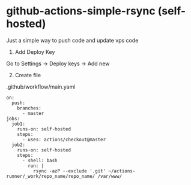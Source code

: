# github-actions-simple-rsync (self-hosted)

Just a simple way to push code and update vps code

1. Add Deploy Key

Go to Settings -> Deploy keys -> Add new
 
2. Create file

.github/workflow/main.yaml
```
on: 
  push:
    branches:
      - master
jobs:
  job1:
    runs-on: self-hosted
    steps:
      - uses: actions/checkout@master
  job2:
    runs-on: self-hosted
    steps:
      - shell: bash
        run: | 
          rsync -azP --exclude '.git' ~/actions-runner/_work/repo_name/repo_name/ /var/www/
```
